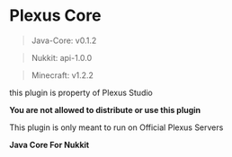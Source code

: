 # Plexus Core

> Java-Core: v0.1.2

> Nukkit: api-1.0.0

> Minecraft: v1.2.2

this plugin is property of Plexus Studio

**You are not allowed to distribute or use this plugin** 

This plugin is only meant to run on Official Plexus Servers

**Java Core For Nukkit**
